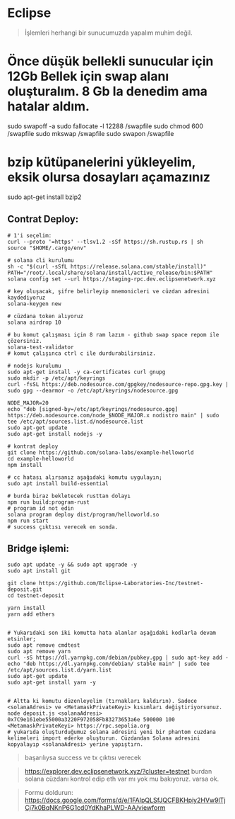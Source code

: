 # Eclipse

> İşlemleri herhangi bir sunucumuzda yapalım muhim değil.
# Önce düşük bellekli sunucular için 12Gb Bellek için swap alanı oluşturalım. 8 Gb la denedim ama hatalar aldım.
sudo swapoff -a
sudo fallocate -l 12288 /swapfile
sudo chmod 600 /swapfile
sudo mkswap /swapfile
sudo swapon /swapfile

# bzip kütüpanelerini yükleyelim, eksik olursa dosayları açamazınız
sudo apt-get install bzip2

## Contrat Deploy:

```console
# 1'i seçelim:
curl --proto '=https' --tlsv1.2 -sSf https://sh.rustup.rs | sh
source "$HOME/.cargo/env"

# solana cli kurulumu
sh -c "$(curl -sSfL https://release.solana.com/stable/install)"
PATH="/root/.local/share/solana/install/active_release/bin:$PATH"
solana config set --url https://staging-rpc.dev.eclipsenetwork.xyz

# key oluşacak, şifre belirleyip mnemonicleri ve cüzdan adresini kaydediyoruz
solana-keygen new

# cüzdana token alıyoruz
solana airdrop 10

# bu komut çalışması için 8 ram lazım - github swap space repom ile çözersiniz.
solana-test-validator
# komut çalışınca ctrl c ile durdurabilirsiniz.

# nodejs kurulumu
sudo apt-get install -y ca-certificates curl gnupg
sudo mkdir -p /etc/apt/keyrings
curl -fsSL https://deb.nodesource.com/gpgkey/nodesource-repo.gpg.key | sudo gpg --dearmor -o /etc/apt/keyrings/nodesource.gpg

NODE_MAJOR=20
echo "deb [signed-by=/etc/apt/keyrings/nodesource.gpg] https://deb.nodesource.com/node_$NODE_MAJOR.x nodistro main" | sudo tee /etc/apt/sources.list.d/nodesource.list
sudo apt-get update
sudo apt-get install nodejs -y

# kontrat deploy 
git clone https://github.com/solana-labs/example-helloworld
cd example-helloworld
npm install

# cc hatası alırsanız aşağıdaki komutu uygulayın;
sudo apt install build-essential

# burda biraz bekletecek rusttan dolayı
npm run build:program-rust
# program id not edin
solana program deploy dist/program/helloworld.so
npm run start
# success çıktısı verecek en sonda.

```

## Bridge işlemi:

```console
sudo apt update -y && sudo apt upgrade -y
sudo apt install git

git clone https://github.com/Eclipse-Laboratories-Inc/testnet-deposit.git
cd testnet-deposit

yarn install
yarn add ethers


# Yukarıdaki son iki komutta hata alanlar aşağıdaki kodlarla devam etsinler;
sudo apt remove cmdtest 
sudo apt remove yarn 
curl -sS https://dl.yarnpkg.com/debian/pubkey.gpg | sudo apt-key add - 
echo "deb https://dl.yarnpkg.com/debian/ stable main" | sudo tee /etc/apt/sources.list.d/yarn.list 
sudo apt-get update 
sudo apt-get install yarn -y


# Altta ki komutu düzenleyelim (tırnakları kaldırın). Sadece <solanaAdresi> ve <MetamaskPrivateKeyi> kısımları değiştiriyorsunuz.  
node deposit.js <solanaAdresi> 0x7C9e161ebe55000a3220F972058Fb83273653a6e 500000 100 <MetamaskPrivateKeyi> https://rpc.sepolia.org
# yukarıda oluşturduğumuz solana adresini yeni bir phantom cuzdana kelimeleri import ederke oluşturun. Cüzdandan Solana adresini kopyalayıp <solanaAdresi> yerine yapıştırn.
```

> başarılıysa success ve tx çıktısı verecek

> https://explorer.dev.eclipsenetwork.xyz/?cluster=testnet burdan solana cüzdanı kontrol edip eth var mı yok mu bakıyoruz. varsa ok.

> Formu doldurun: https://docs.google.com/forms/d/e/1FAIpQLSfJQCFBKHpiy2HVw9lTjCj7k0BqNKnP6G1cd0YdKhaPLWD-AA/viewform
